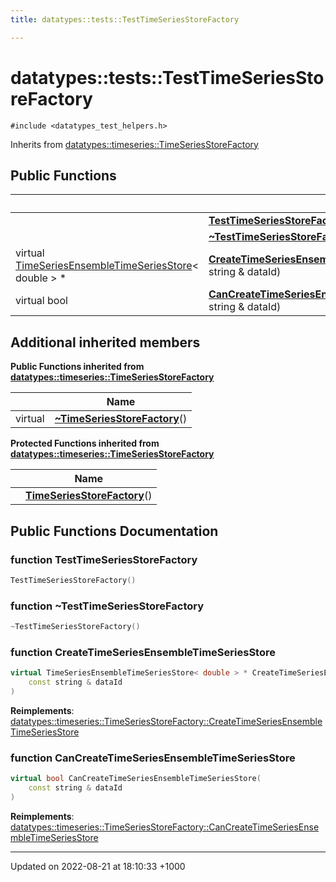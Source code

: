 ```yaml
---
title: datatypes::tests::TestTimeSeriesStoreFactory

---
```


# datatypes::tests::TestTimeSeriesStoreFactory






`#include <datatypes_test_helpers.h>`

Inherits from [datatypes::timeseries::TimeSeriesStoreFactory](/uchronia-ts-doc/cpp/Classes/classdatatypes_1_1timeseries_1_1TimeSeriesStoreFactory/)

## Public Functions

|                | Name           |
| -------------- | -------------- |
| | **[TestTimeSeriesStoreFactory](/uchronia-ts-doc/cpp/Classes/classdatatypes_1_1tests_1_1TestTimeSeriesStoreFactory/#function-testtimeseriesstorefactory)**() |
| | **[~TestTimeSeriesStoreFactory](/uchronia-ts-doc/cpp/Classes/classdatatypes_1_1tests_1_1TestTimeSeriesStoreFactory/#function-~testtimeseriesstorefactory)**() |
| virtual [TimeSeriesEnsembleTimeSeriesStore](/uchronia-ts-doc/cpp/Classes/classdatatypes_1_1timeseries_1_1TimeSeriesEnsembleTimeSeriesStore/)< double > * | **[CreateTimeSeriesEnsembleTimeSeriesStore](/uchronia-ts-doc/cpp/Classes/classdatatypes_1_1tests_1_1TestTimeSeriesStoreFactory/#function-createtimeseriesensembletimeseriesstore)**(const string & dataId) |
| virtual bool | **[CanCreateTimeSeriesEnsembleTimeSeriesStore](/uchronia-ts-doc/cpp/Classes/classdatatypes_1_1tests_1_1TestTimeSeriesStoreFactory/#function-cancreatetimeseriesensembletimeseriesstore)**(const string & dataId) |

## Additional inherited members

**Public Functions inherited from [datatypes::timeseries::TimeSeriesStoreFactory](/uchronia-ts-doc/cpp/Classes/classdatatypes_1_1timeseries_1_1TimeSeriesStoreFactory/)**

|                | Name           |
| -------------- | -------------- |
| virtual | **[~TimeSeriesStoreFactory](/uchronia-ts-doc/cpp/Classes/classdatatypes_1_1timeseries_1_1TimeSeriesStoreFactory/#function-~timeseriesstorefactory)**() |

**Protected Functions inherited from [datatypes::timeseries::TimeSeriesStoreFactory](/uchronia-ts-doc/cpp/Classes/classdatatypes_1_1timeseries_1_1TimeSeriesStoreFactory/)**

|                | Name           |
| -------------- | -------------- |
| | **[TimeSeriesStoreFactory](/uchronia-ts-doc/cpp/Classes/classdatatypes_1_1timeseries_1_1TimeSeriesStoreFactory/#function-timeseriesstorefactory)**() |


## Public Functions Documentation

### function TestTimeSeriesStoreFactory

```cpp
TestTimeSeriesStoreFactory()
```


### function ~TestTimeSeriesStoreFactory

```cpp
~TestTimeSeriesStoreFactory()
```


### function CreateTimeSeriesEnsembleTimeSeriesStore

```cpp
virtual TimeSeriesEnsembleTimeSeriesStore< double > * CreateTimeSeriesEnsembleTimeSeriesStore(
    const string & dataId
)
```


**Reimplements**: [datatypes::timeseries::TimeSeriesStoreFactory::CreateTimeSeriesEnsembleTimeSeriesStore](/uchronia-ts-doc/cpp/Classes/classdatatypes_1_1timeseries_1_1TimeSeriesStoreFactory/#function-createtimeseriesensembletimeseriesstore)


### function CanCreateTimeSeriesEnsembleTimeSeriesStore

```cpp
virtual bool CanCreateTimeSeriesEnsembleTimeSeriesStore(
    const string & dataId
)
```


**Reimplements**: [datatypes::timeseries::TimeSeriesStoreFactory::CanCreateTimeSeriesEnsembleTimeSeriesStore](/uchronia-ts-doc/cpp/Classes/classdatatypes_1_1timeseries_1_1TimeSeriesStoreFactory/#function-cancreatetimeseriesensembletimeseriesstore)


-------------------------------

Updated on 2022-08-21 at 18:10:33 +1000